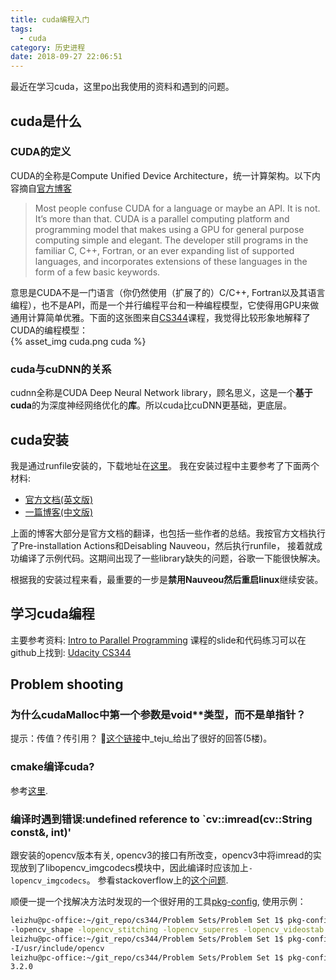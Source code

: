 ```yaml
---
title: cuda编程入门
tags:
  - cuda
category: 历史进程
date: 2018-09-27 22:06:51
---
```



最近在学习cuda，这里po出我使用的资料和遇到的问题。
<!--More-->
## cuda是什么

### CUDA的定义
CUDA的全称是Compute Unified Device Architecture，统一计算架构。以下内容摘自[官方博客](https://blogs.nvidia.com/blog/2012/09/10/what-is-cuda-2/)
>Most people confuse CUDA for a language or maybe an API. It is not.  
>It’s more than that. CUDA is a parallel computing platform and programming model that makes using a GPU for general purpose computing simple and elegant. The developer still programs in the familiar C, C++, Fortran, or an ever expanding list of supported languages, and incorporates extensions of these languages in the form of a few basic keywords.  

意思是CUDA不是一门语言（你仍然使用（扩展了的）C/C++, Fortran以及其语言编程），也不是API，而是一个并行编程平台和一种编程模型，它使得用GPU来做通用计算简单优雅。下面的这张图来自[CS344](https://www.youtube.com/watch?v=F620ommtjqk&list=PLAwxTw4SYaPnFKojVQrmyOGFCqHTxfdv2)课程，我觉得比较形象地解释了CUDA的编程模型：  
{% asset_img cuda.png cuda %}

### cuda与cuDNN的关系
cudnn全称是CUDA Deep Neural Network library，顾名思义，这是一个**基于cuda**的为深度神经网络优化的**库**。所以cuda比cuDNN更基础，更底层。

## cuda安装
我是通过runfile安装的，下载地址在[这里](https://developer.nvidia.com/cuda-downloads)。
我在安装过程中主要参考了下面两个材料:
* [官方文档(英文版)](https://docs.nvidia.com/cuda/cuda-installation-guide-linux/index.html#runfile-nouveau)
* [一篇博客(中文版)](https://blog.csdn.net/QLULIBIN/article/details/78714596)

上面的博客大部分是官方文档的翻译，也包括一些作者的总结。我按官方文档执行了Pre-installation Actions和Deisabling Nauveou，然后执行runfile， 接着就成功编译了示例代码。这期间出现了一些library缺失的问题，谷歌一下能很快解决。

根据我的安装过程来看，最重要的一步是**禁用Nauveou然后重启linux**继续安装。

## 学习cuda编程
主要参考资料: [Intro to Parallel Programming](https://www.youtube.com/watch?v=F620ommtjqk&list=PLAwxTw4SYaPnFKojVQrmyOGFCqHTxfdv2)
课程的slide和代码练习可以在github上找到: [Udacity CS344](https://github.com/udacity/cs344)

## Problem shooting
### 为什么cudaMalloc中第一个参数是void**类型，而不是单指针？
提示：传值？传引用？
[这个链接](https://devtalk.nvidia.com/default/topic/418460/-void-amp-d-why-two-/)中_teju_给出了很好的回答(5楼)。

### cmake编译cuda?
参考[这里](https://www.cnblogs.com/haiyang21/p/7788063.html).

### 编译时遇到错误:undefined reference to `cv::imread(cv::String const&, int)'
跟安装的opencv版本有关, opencv3的接口有所改变，opencv3中将imread的实现放到了libopencv_imgcodecs模块中，因此编译时应该加上`-lopencv_imgcodecs`。
参看stackoverflow上的[这个问题](https://stackoverflow.com/questions/34497099/opencv-undefined-reference-to-imread).


顺便一提一个找解决方法时发现的一个很好用的工具[pkg-config](https://zh.wikipedia.org/wiki/Pkg-config), 使用示例：

```bash
leizhu@pc-office:~/git_repo/cs344/Problem Sets/Problem Set 1$ pkg-config --libs opencv
-lopencv_shape -lopencv_stitching -lopencv_superres -lopencv_videostab -lopencv_aruco -lopencv_bgsegm -lopencv_bioinspired -lopencv_ccalib -lopencv_datasets -lopencv_dpm -lopencv_face -lopencv_freetype -lopencv_fuzzy -lopencv_hdf -lopencv_line_descriptor -lopencv_optflow -lopencv_video -lopencv_plot -lopencv_reg -lopencv_saliency -lopencv_stereo -lopencv_structured_light -lopencv_phase_unwrapping -lopencv_rgbd -lopencv_viz -lopencv_surface_matching -lopencv_text -lopencv_ximgproc -lopencv_calib3d -lopencv_features2d -lopencv_flann -lopencv_xobjdetect -lopencv_objdetect -lopencv_ml -lopencv_xphoto -lopencv_highgui -lopencv_videoio -lopencv_imgcodecs -lopencv_photo -lopencv_imgproc -lopencv_core
leizhu@pc-office:~/git_repo/cs344/Problem Sets/Problem Set 1$ pkg-config --cflags opencv
-I/usr/include/opencv
leizhu@pc-office:~/git_repo/cs344/Problem Sets/Problem Set 1$ pkg-config --modversion opencv
3.2.0
```
